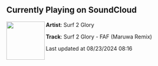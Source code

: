 ## Currently Playing on SoundCloud

[<img align="left" width="100" src="https://i1.sndcdn.com/artworks-wsHGRe4aEF4iIAKk-DxrxsQ-t500x500.png">](https://soundcloud.com/clubheartbroken/surf-2-glory-faf-maruwa-remix)

**Artist**: Surf 2 Glory 

**Track**: Surf 2 Glory - FAF (Maruwa Remix)

Last updated at 08/23/2024 08:16
